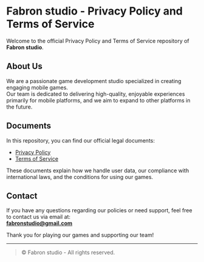 # Fabron studio - Privacy Policy and Terms of Service

Welcome to the official Privacy Policy and Terms of Service repository of **Fabron studio**.

## About Us

We are a passionate game development studio specialized in creating engaging mobile games.  
Our team is dedicated to delivering high-quality, enjoyable experiences primarily for mobile platforms, and we aim to expand to other platforms in the future.

## Documents

In this repository, you can find our official legal documents:

- [Privacy Policy](https://github.com/fabron-studio/lupara/privacy-policy.html)
- [Terms of Service](https://github.com/fabron-studio/lupara/terms-of-service.html)

These documents explain how we handle user data, our compliance with international laws, and the conditions for using our games.

## Contact

If you have any questions regarding our policies or need support, feel free to contact us via email at:  
**fabronstudio@gmail.com**

Thank you for playing our games and supporting our team!

---

> © Fabron studio - All rights reserved.
